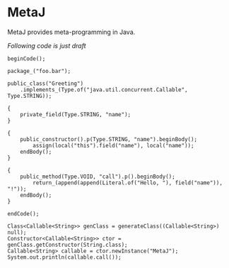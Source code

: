 MetaJ
====================

MetaJ provides meta-programming in Java.

*Following code is just draft*

    beginCode();
    
    package_("foo.bar");
    
    public_class("Greeting")
        .implements_(Type.of("java.util.concurrent.Callable", Type.STRING));
    
    {
        private_field(Type.STRING, "name");
    }
    
    {
        public_constructor().p(Type.STRING, "name").beginBody();
            assign(local("this").field("name"), local("name"));
        endBody();
    }
    
    {
        public_method(Type.VOID, "call").p().beginBody();
            return_(append(append(Literal.of("Hello, "), field("name")), "!"));
        endBody();
    }
    
    endCode();
    
    Class<Callable<String>> genClass = generateClass((Callable<String>) null);
    Constructor<Callable<String>> ctor = genClass.getConstructor(String.class);
    Callable<String> callable = ctor.newInstance("MetaJ");
    System.out.println(callable.call());
